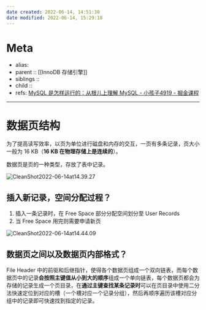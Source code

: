 ```yaml
---
date created: 2022-06-14, 14:51:30
date modified: 2022-06-14, 15:29:18
---
```


# Meta

- alias:
- parent :: [[InnoDB 存储引擎]]
- siblings ::
- child ::
- refs: [MySQL 是怎样运行的：从根儿上理解 MySQL - 小孩子4919 - 掘金课程](https://juejin.cn/book/6844733769996304392/section/6844733770046636046)

---

# 数据页结构

为了提高读写效率，以页为单位进行磁盘和内存的交互，一页有多条记录，页大小一般为 16 KB（**16 KB 在物理存储上是连续的**）。

数据页是页的一种类型，存放了表中记录。

![CleanShot2022-06-14at14.39.27](https://pic-bed-615.oss-cn-beijing.aliyuncs.com/CleanShot%202022-06-14%20at%2014.39.27.png)

## 插入新记录，空间分配过程？

1. 插入一条记录时，在 Free Space 部分分配空间划分至 User Records
2. 当 Free Space 用完则需要申请新页

![CleanShot2022-06-14at14.44.09](https://pic-bed-615.oss-cn-beijing.aliyuncs.com/CleanShot%202022-06-14%20at%2014.44.09.png)

## 数据页之间以及数据页内部格式？

File Header 中的前驱和后继指针，使得各个数据页组成一个双向链表，而每个数据页中的记录**会按照主键值从小到大的顺序**组成一个单向链表，每个数据页都会为存储的记录生成一个页目录，在**通过主键查找某条记录时**可以在页目录中使用二分法快速定位到对应的槽（一个槽对应一个记录分组），然后再顺序遍历该槽对应分组中的记录即可快速找到指定的记录。
